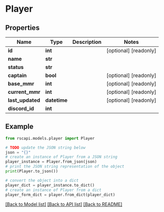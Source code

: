 # Player


## Properties

Name | Type | Description | Notes
------------ | ------------- | ------------- | -------------
**id** | **int** |  | [optional] [readonly] 
**name** | **str** |  | 
**status** | **str** |  | 
**captain** | **bool** |  | [optional] [readonly] 
**base_mmr** | **int** |  | [optional] [readonly] 
**current_mmr** | **int** |  | [optional] [readonly] 
**last_updated** | **datetime** |  | [optional] [readonly] 
**discord_id** | **int** |  | 

## Example

```python
from rscapi.models.player import Player

# TODO update the JSON string below
json = "{}"
# create an instance of Player from a JSON string
player_instance = Player.from_json(json)
# print the JSON string representation of the object
print(Player.to_json())

# convert the object into a dict
player_dict = player_instance.to_dict()
# create an instance of Player from a dict
player_form_dict = player.from_dict(player_dict)
```
[[Back to Model list]](../README.md#documentation-for-models) [[Back to API list]](../README.md#documentation-for-api-endpoints) [[Back to README]](../README.md)


